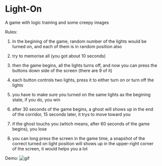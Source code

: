 # Light-On

A game with logic training and some creepy images

Rules:
1. In the begining of the game, random number of the lights would be turned on, and each of them is in random position also

2. try to memorise all (you got about 10 seconds)

3. then the game begins, all the lights turns off, and now you can press the buttons down side of the screen (there are 9 of it)

4. each button controls two lights, press it to either turn on or turn off the lights

5. you have to make sure you turned on the same lights as the begining state, if you do, you win

6. after 30 seconds of the game begins, a ghost will shows up in the end of the corridor, 15 seconds later, it trys to move toward you

7. if the ghost touchs you (which means, after 60 seconds of the game begins), you lose

8. you can long press the screen in the game time, a snapshot of the correct turned on light position will shows up in the upper-right corner of the screen, it would helps you a lot

Demo:
![gif](https://i.imgur.com/Cb65C9G.gif)
